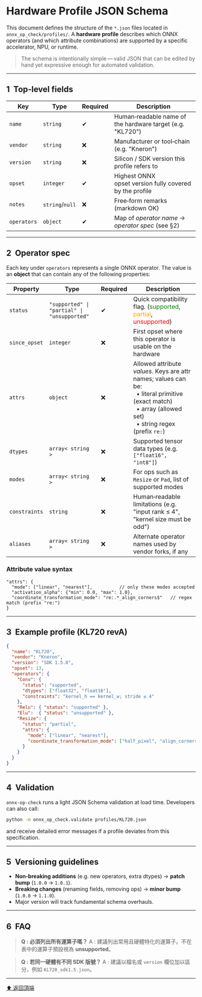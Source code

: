 # Hardware Profile JSON Schema

This document defines the structure of the `*.json` files located in `onnx_op_check/profiles/`.  A **hardware profile** describes which ONNX operators (and which attribute combinations) are supported by a specific accelerator, NPU, or runtime.

> The schema is intentionally simple — valid JSON that can be edited by hand yet expressive enough for automated validation.

---

## 1  Top‑level fields

| Key         | Type            | Required | Description                                               |
| ----------- | --------------- | -------- | --------------------------------------------------------- |
| `name`      | `string`        | ✔        | Human‑readable name of the hardware target (e.g. "KL720") |
| `vendor`    | `string`        | ❌        | Manufacturer or tool‑chain (e.g. "Kneron")                |
| `version`   | `string`        | ❌        | Silicon / SDK version this profile refers to              |
| `opset`     | `integer`       | ✔        | Highest ONNX opset version fully covered by the profile   |
| `notes`     | `string`/`null` | ❌        | Free‑form remarks (markdown OK)                           |
| `operators` | `object`        | ✔        | Map of *operator name* → *operator spec* (see §2)         |

---

## 2  Operator spec

Each key under `operators` represents a single ONNX operator.  The value is an **object** that can contain any of the following properties:

| Property      | Type                                        | Required | Description                                                                                                                                                          |
| ------------- | ------------------------------------------- | -------- | -------------------------------------------------------------------------------------------------------------------------------------------------------------------- |
| `status`      | `"supported" \| "partial" \| "unsupported"` | ✔        | Quick compatibility flag. (<span style="color:green">supported</span>, <span style="color:orange">partial</span>, <span style="color:red">unsupported</span>)        |
| `since_opset` | `integer`                                   | ❌        | First opset where this operator is usable on the hardware                                                                                                            |
| `attrs`       | `object`                                    | ❌        | Allowed attribute *values*. Keys are attr names; values can be:<br>  • literal primitive (exact match)<br>  • array (allowed set)<br>  • string regex (prefix `re:`) |
| `dtypes`      | `array< string >`                           | ❌        | Supported tensor data types (e.g. `["float16", "int8"]`)                                                                                                             |
| `modes`       | `array< string >`                           | ❌        | For ops such as `Resize` or `Pad`, list of supported modes                                                                                                           |
| `constraints` | `string`                                    | ❌        | Human‑readable limitations (e.g. "input rank ≤ 4", "kernel size must be odd")                                                                                        |
| `aliases`     | `array< string >`                           | ❌        | Alternate operator names used by vendor forks, if any                                                                                                                |

### Attribute value syntax

```jsonc
"attrs": {
  "mode": ["linear", "nearest"],          // only these modes accepted
  "activation_alpha": {"min": 0.0, "max": 1.0},
  "coordinate_transformation_mode": "re:.*_align_corners$"   // regex match (prefix "re:")
}
```

---

## 3  Example profile (KL720 revA)

```json
{
  "name": "KL720",
  "vendor": "Kneron",
  "version": "SDK 1.5.0",
  "opset": 13,
  "operators": {
    "Conv": {
      "status": "supported",
      "dtypes": ["float32", "float16"],
      "constraints": "kernel_h == kernel_w; stride ≤ 4"
    },
    "Relu": { "status": "supported" },
    "Elu":  { "status": "unsupported" },
    "Resize": {
      "status": "partial",
      "attrs": {
        "mode": ["linear", "nearest"],
        "coordinate_transformation_mode": ["half_pixel", "align_corners"]
      }
    }
  }
}
```

---

## 4  Validation

`onnx-op-check` runs a light JSON Schema validation at load time.  Developers can also call:

```bash
python -m onnx_op_check.validate profiles/KL720.json
```

and receive detailed error messages if a profile deviates from this specification.

---

## 5  Versioning guidelines

* **Non‑breaking additions** (e.g. new operators, extra dtypes) → **patch bump** (`1.0.0` → `1.0.1`).
* **Breaking changes** (renaming fields, removing ops) → **minor bump** (`1.0.0` → `1.1.0`).
* Major version will track fundamental schema overhauls.

---

## 6  FAQ

> **Q : 必須列出所有運算子嗎？**
> A : 建議列出常用且硬體特化的運算子。不在表中的運算子預設視為 **unsupported**。

> **Q : 若同一硬體有不同 SDK 版號？**
> A : 建議以檔名或 `version` 欄位加以區分，例如 `KL720_sdk1.5.json`。

---

[⬆ 返回頂端](#hardware-profile-json-schema)
